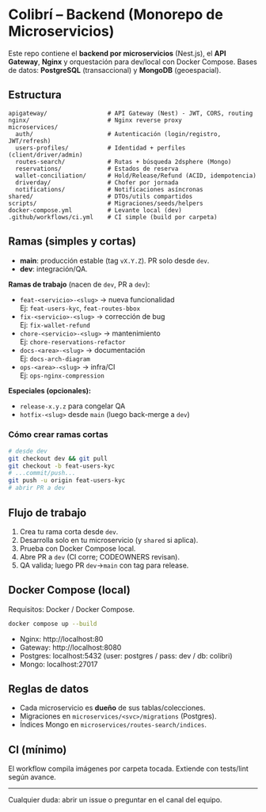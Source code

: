 # Colibrí – Backend (Monorepo de Microservicios)

Este repo contiene el **backend por microservicios** (Nest.js), el **API Gateway**, **Nginx** y orquestación para dev/local con Docker Compose. Bases de datos: **PostgreSQL** (transaccional) y **MongoDB** (geoespacial).

## Estructura
```
apigateway/                 # API Gateway (Nest) - JWT, CORS, routing
nginx/                      # Nginx reverse proxy
microservices/
  auth/                     # Autenticación (login/registro, JWT/refresh)
  users-profiles/           # Identidad + perfiles (client/driver/admin)
  routes-search/            # Rutas + búsqueda 2dsphere (Mongo)
  reservations/             # Estados de reserva
  wallet-conciliation/      # Hold/Release/Refund (ACID, idempotencia)
  driverday/                # Chofer por jornada
  notifications/            # Notificaciones asíncronas
shared/                     # DTOs/utils compartidos
scripts/                    # Migraciones/seeds/helpers
docker-compose.yml          # Levante local (dev)
.github/workflows/ci.yml    # CI simple (build por carpeta)
```

## Ramas (simples y cortas)
- **main**: producción estable (tag `vX.Y.Z`). PR solo desde `dev`.
- **dev**: integración/QA.

**Ramas de trabajo** (nacen de `dev`, PR a `dev`):
- `feat-<servicio>-<slug>` → nueva funcionalidad  
  Ej: `feat-users-kyc`, `feat-routes-bbox`
- `fix-<servicio>-<slug>` → corrección de bug  
  Ej: `fix-wallet-refund`
- `chore-<servicio>-<slug>` → mantenimiento  
  Ej: `chore-reservations-refactor`
- `docs-<area>-<slug>` → documentación  
  Ej: `docs-arch-diagram`
- `ops-<area>-<slug>` → infra/CI  
  Ej: `ops-nginx-compression`

**Especiales (opcionales):**
- `release-x.y.z` para congelar QA
- `hotfix-<slug>` desde `main` (luego back-merge a `dev`)

### Cómo crear ramas cortas
```bash
# desde dev
git checkout dev && git pull
git checkout -b feat-users-kyc
# ...commit/push...
git push -u origin feat-users-kyc
# abrir PR a dev
```

## Flujo de trabajo
1. Crea tu rama corta desde `dev`.
2. Desarrolla solo en tu microservicio (y `shared` si aplica).
3. Prueba con Docker Compose local.
4. Abre PR a `dev` (CI corre; CODEOWNERS revisan).
5. QA valida; luego PR `dev`→`main` con tag para release.

## Docker Compose (local)
Requisitos: Docker / Docker Compose.
```bash
docker compose up --build
```
- Nginx: http://localhost:80
- Gateway: http://localhost:8080
- Postgres: localhost:5432 (user: postgres / pass: dev / db: colibri)
- Mongo: localhost:27017

## Reglas de datos
- Cada microservicio es **dueño** de sus tablas/colecciones.
- Migraciones en `microservices/<svc>/migrations` (Postgres).
- Índices Mongo en `microservices/routes-search/indices`.

## CI (mínimo)
El workflow compila imágenes por carpeta tocada. Extiende con tests/lint según avance.

---
Cualquier duda: abrir un issue o preguntar en el canal del equipo.
